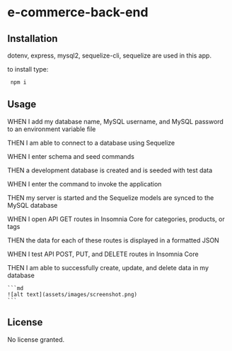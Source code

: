 # e-commerce-back-end

## Installation
dotenv, express, mysql2, sequelize-cli, sequelize are used in this app.

to install type:
```md
 npm i 
 ```

## Usage
WHEN I add my database name, MySQL username, and MySQL password to an environment variable file

THEN I am able to connect to a database using Sequelize

WHEN I enter schema and seed commands

THEN a development database is created and is seeded with test data

WHEN I enter the command to invoke the application

THEN my server is started and the Sequelize models are synced to the MySQL database

WHEN I open API GET routes in Insomnia Core for categories, products, or tags

THEN the data for each of these routes is displayed in a formatted JSON

WHEN I test API POST, PUT, and DELETE routes in Insomnia Core

THEN I am able to successfully create, update, and delete data in my database

    ```md
    ![alt text](assets/images/screenshot.png)
    ```

## License
No license granted.
